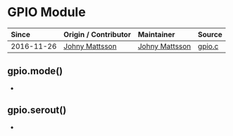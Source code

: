 # GPIO Module
| Since  | Origin / Contributor  | Maintainer  | Source  |
| :----- | :-------------------- | :---------- | :------ |
| 2016-11-26 | [Johny Mattsson](https://github.com/jmattsson) | [Johny Mattsson](https://github.com/jmattsson) | [gpio.c](../../../components/modules/gpio.c)|


## gpio.mode()
-

## gpio.serout()
-

